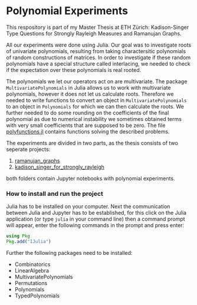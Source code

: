 # Polynomial Experiments 

This respository is part of my Master Thesis at ETH Zürich: Kadison-Singer Type Questions for Strongly Rayleigh Measures and Ramanujan Graphs.

All our experiments were done using Julia. Our goal was to investigate roots of univariate polynomials, resulting from taking charactersitic polynomials of
random constructions of matrices. In order to investigate if these random polynomials have a special structure called interlacing, we needed to check if the
expectation over these polynomials is real rooted. 

The polynomials we let our operators act on are multivariate. The package `MultivariatePolynomials` in Julia allows us to work with multivariate polynomials, 
however it does not let us calculate roots. Therefore we needed to write functions to convert an object in `MultivariatePolynomials` to an object in `Polynomials` 
for which we can then calculate the roots. We further needed to do some rounding on the coefficients of the final polynomial as due to numerical instability we 
sometimes obtained terms with very small coefficients that are supposed to be zero. The file [polyfunctions.jl](https://github.com/djohannam/polynomial-experiments/blob/main/polyfunctions.jl) contains functions solving the described problems.

The experiments are divided in two parts, as the thesis consists of two seperate projects:
1) [ramanujan_graphs](https://github.com/djohannam/polynomial-experiments/tree/main/ramanujan_graphs)
2) [kadison_singer_for_strongly_rayleigh](https://github.com/djohannam/polynomial-experiments/tree/main/kadison_singer_for_strongly_rayleigh)

both folders contain Jupyter notebooks with polynomial experiments.

### How to install and run the project

Julia has to be installed on your computer. Next the communication between Julia and Jupyter has to be established, for this click on 
the Julia application (or type `julia` in your command line) then a command prompt will appear, enter the following commands in the prompt and press enter: 

```julia
using Pkg
Pkg.add("IJulia")
```

Further the following packages need to be installed:

- Combinatorics 
- LinearAlgebra 
- MultivariatePolynomials 
- Permutations 
- Polynomials 
- TypedPolynomials 
